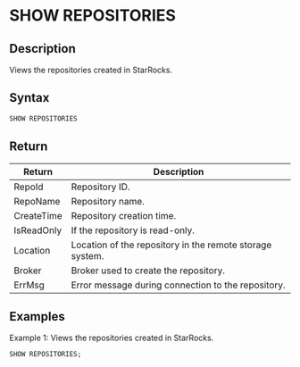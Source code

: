 ---
---

# SHOW REPOSITORIES

## Description

Views the repositories created in StarRocks.

## Syntax

```SQL
SHOW REPOSITORIES
```

## Return

| **Return** | **Description**                                          |
| ---------- | -------------------------------------------------------- |
| RepoId     | Repository ID.                                           |
| RepoName   | Repository name.                                         |
| CreateTime | Repository creation time.                                |
| IsReadOnly | If the repository is read-only.                          |
| Location   | Location of the repository in the remote storage system. |
| Broker     | Broker used to create the repository.                    |
| ErrMsg     | Error message during connection to the repository.       |

## Examples

Example 1: Views the repositories created in StarRocks.

```SQL
SHOW REPOSITORIES;
```
